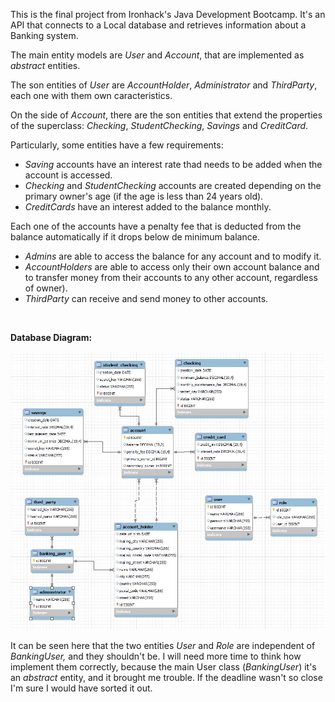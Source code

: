 

This is the final project from Ironhack's Java Development Bootcamp.  It's an API that connects to a Local database and retrieves information about a Banking system.

The main entity models are _User_ and _Account_, that are implemented as _abstract_ entities.

The son entities of _User_ are _AccountHolder_, _Administrator_ and _ThirdParty_, each one with them own caracteristics.

On the side of _Account_, there are the son entities that extend the properties of the superclass:  _Checking_, _StudentChecking_, _Savings_ and _CreditCard_.

Particularly, some entities have a few requirements:
- _Saving_ accounts have an interest rate thad needs to be added when the account is accessed.
- _Checking_ and _StudentChecking_ accounts are created depending on the primary owner's age (if the age is less than 24 years old).
- _CreditCards_ have an interest added to the balance monthly.

Each one of the accounts have a penalty fee that is deducted from the balance automatically if it drops below de minimum balance.

- _Admins_ are able to access the balance for any account and to modify it.
- _AccountHolders_ are able to access only their own account balance and to transfer money from their accounts to any other account, regardless of owner).
- _ThirdParty_ can receive and send money to other accounts.

<br>

__Database Diagram:__

<img src="/src/main/resources/static/db_diagram.JPG" alt="database diagram" title="Database diagram" style="display:inline-block; margin: 0 auto;">

It can be seen here that the two entities _User_ and _Role_ are independent of _BankingUser,_ and they shouldn't be.  I will need more time to think how implement them correctly, because the main User class (_BankingUser_) it's an _abstract_ entity, and it brought me trouble.  If the deadline wasn't so close I'm sure I would have sorted it out.
